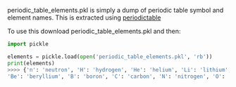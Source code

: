 periodic_table_elements.pkl is simply a dump of periodic table symbol and element names. 
This is extracted using [periodictable](https://github.com/pkienzle/periodictable)

To use this download periodic_table_elements.pkl and then:

```python
import pickle

elements = pickle.load(open('periodic_table_elements.pkl', 'rb'))
print(elements)
>>>> {'n': 'neutron', 'H': 'hydrogen', 'He': 'helium', 'Li': 'lithium', 
'Be': 'beryllium', 'B': 'boron', 'C': 'carbon', 'N': 'nitrogen', 'O': 'oxygen' ....}


```